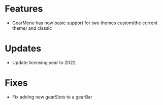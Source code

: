 # Features

* GearMenu has now basic support for two themes custom(the current theme) and classic

# Updates

* Update licensing year to 2022

# Fixes

* Fix adding new gearSlots to a gearBar
